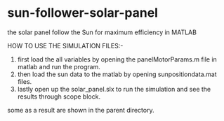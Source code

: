# sun-follower-solar-panel
the solar panel follow the Sun for maximum efficiency in MATLAB

HOW TO USE THE SIMULATION FILES:-
1. first load the all variables by opening the panelMotorParams.m file in matlab and run the program.
2. then load the sun data to the matlab by opening sunpositiondata.mat files.
3. lastly open up the solar_panel.slx to run the simulation and see the results through scope block.

some as a result are shown in the parent directory.
